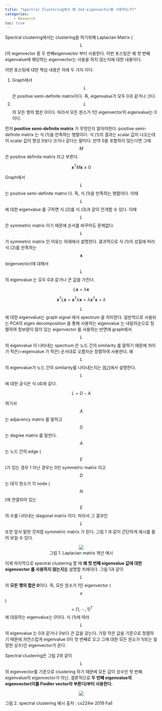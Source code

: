 ```yaml
---
title: "Spectral Clustering에서 왜 2nd eigenvector를 사용하는가?"
categories: 
    - Research
toc: true
--- 
```


Spectral clustering에서는 clustering을 하기위해 Laplacian Matrix ($$L$$)의 eigenvector 중 두 번째eigenvector 부터 사용한다. 이번 포스팅은 왜 첫 번째 eigenvalue에 해당하는 eigenvector는 사용을 하지 않는지에 대한 내용이다.

이번 포스팅에 대한 핵심 내용은 아래 두 가지 이다.

1. Graph에서 $$L$$은 positive semi-definite matrix이다. 즉, eigenvalue가 모두 0과 같거나 크다.
2. $$L$$의 모든 행의 합은 0이다. 따라서 모든 원소가 1인 eigenvector의 eigenvalue는 0이다. 

먼저 **positive semi-definite matrix** 가 무엇인지 알아야한다. positive semi-definite matrix 는 식 (1)을 만족하는 행렬이다. 식 (1)의 결과는 scalar 값이 나오는데 이 scalar 값이 항상 0보다 크거나 같다는 말이다. 만약 0을 포함하지 않는다면 그때 $$M$$은 positive definite matrix 라고 부른다.

$$\textbf{x}^TM\textbf{x} \geq 0 \tag{1}$$

Graph에서 $$L$$는  positive semi-definite matrix 다. 즉, 식 (1)을 만족하는 행렬이다. 이때 $$L$$에 대한 eigenvalue 를 구하면 식 (2)를 식 (3)과 같이 전개할 수 있다. 이때 $$L$$은 symmetric matrix 이기 때문에 순서를 바꾸어도 문제없다. $$L$$가 symmetric matrix 인 이유는 아래에서 설명한다. 결과적으로 식 (1)의 성질에 따라 식 (2)를 만족하는 $$\textbf{x}$$ (eigenvector)에 대해서 $$L$$의 eigenvalue 는 모두 0과 같거나 큰 값을 가진다.

$$L\textbf{x} = \lambda \textbf{x} \tag{2}$$

$$\textbf{x}^TL\textbf{x}=\textbf{x}^T\lambda\textbf{x} = \lambda\textbf{x}^T\textbf{x} = \lambda \tag{3}$$

$$L$$에 대한 eigenvalue는 graph signal 에서 spectrum 을 의미한다. 일반적으로 사용되는 PCA의 eigen decomposition 을 통해 사용하는 eigenvalue 는 내림차순으로 정렬하여 정보량이 많이 있는 eigenvector 를 사용하는 반면에 graph에서 $$L$$의 eigenvalue 이 나타내는 spectrum 은 노드 간의 similarity 를 말하기 때문에 차이가 적은(=eigenvalue 가 작은) 순서대로 오름차순 정렬하여 사용한다. 왜 $$L$$의 eigenvalue가 노드 간의 similarity를 나타내는지는 [여기](https://www.notion.so/Graph-Laplacian-Operator-df12eda3b6c34d33b5abe4b124b22134)에서 설명한다. $$L$$에 대한 공식은 식 (4)와 같다.  

$$L = D - A \tag{4}$$

여기서 $$A$$는 adjacency matrix 를 말하고 $$D$$는 degree matrix 를 말한다. $$A$$는 노드 간의 edge ($$E$$)가 있는 경우 1 아닌 경우는 0인 symmetric matrix 이고 $$D$$는 대각 원소가 각 node ($$N$$)에 연결되어 있는 $$E$$의 수를 나타내는 diagonal matrix 이다. 따라서 그 결과인 $$L$$ 또한 앞서 말한 것처럼 symmetric matrix 가 된다. 그림 1 과 같이 간단하게 예시를 들어 보일 수 있다. 

<p align='center'>
    <img src='https://user-images.githubusercontent.com/37654013/105630334-e4fa3500-5e8b-11eb-8495-9df3a8e17331.png'><br>그림 1. Laplacian matrix 계산 예시
</p>



이제 마지막으로 spectral clustering 할 때 **왜 첫 번째 eigenvalue 값에 대한 eigenvector 를 사용하지 않는지**를 설명할 차례이다. 그림 1과 같이 $$L$$의 **모든 행의 합은 0**이다. 즉, 모든 원소가 1인 eigenvector ($$e$$) $$= [1,\dotsb,1]^T$$ 에 대응하는 eigenvalue는 0이다. 식 (1)에 따라 $$L$$의 eigenvalue 는 0과 같거나 0보다 큰 값을 갖는다. 가장 작은 값을 기준으로 정렬하기 때문에 자연스럽게 eigenvalue 0이 첫 번째로 오고 그에 대한 모든 원소가 1(또는 일정한 상수)인 eigenvector가 온다. 

Spectral clustering은 그림 2와 같이 $$L$$의 eigenvector를 기준으로 clustering 하기 때문에 모든 값이 상수인 첫 번째 eigenvalue의 eigenvector가 아닌, 결론적으로 **두 번째 eigenvalue의 eigenvector(이를 Fiedler vector라 부른다)부터 사용한다.** 

<p align='center'>
    <img src='https://user-images.githubusercontent.com/37654013/105630336-e62b6200-5e8b-11eb-99db-b2b124eaf171.png'>
</p>

그림 2. spectral clustering 예시
출처 : cs224w 2019 Fall